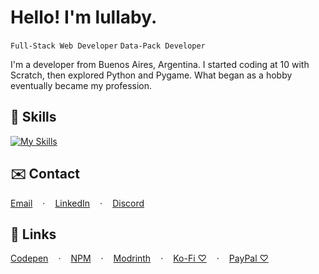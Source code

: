 # Hello! I'm lullaby.
`Full-Stack Web Developer`
`Data-Pack Developer`

I'm a developer from Buenos Aires, Argentina. I started coding at 10 with Scratch, then explored Python and Pygame. What began as a hobby eventually became my profession.

## 📃 Skills
[![My Skills](https://skillicons.dev/icons?i=js,html,css,nodejs,express,prisma,react,vue,svelte,astro,tailwind,golang,php,laravel,java,cs,python,fastapi,django,flask,mysql,postgresql,mongodb,git,docker,postman)](https://skillicons.dev)

## ✉️ Contact
<div style="display: flex; gap: 1rem; flex-wrap: wrap;"> <a href="mailto:lucianobrumer5@gmail.com">Email</a> · <a href="https://linkedin.com/in/luciano-brumer/">LinkedIn</a> · <a href="https://discordapp.com/users/lullaby6">Discord</a> </div>

## 🧷 Links
<div style="display: flex; gap: 1rem; flex-wrap: wrap;"> <a href="https://codepen.io/lucianobrumer">Codepen</a> · <a href="https://www.npmjs.com/~lullaby6">NPM</a> · <a href="https://modrinth.com/user/lullaby">Modrinth</a> · <a href="https://ko-fi.com/lullaby45743">Ko-Fi ♡</a> · <a href="https://paypal.me/lucianobrumer">PayPal ♡</a> </div>
